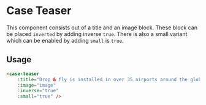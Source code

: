 # Case Teaser
This component consists out of a title and an image block. These block can be placed ```inverted``` by adding inverse ```true```. There is also a small variant which can be enabled by adding ```small``` is ```true```.

## Usage

```html
<case-teaser
	:title="Drop & fly is installed in over 35 airports around the globe"
	:image="image"
	:inverse="true"
	:small="true" />
```
